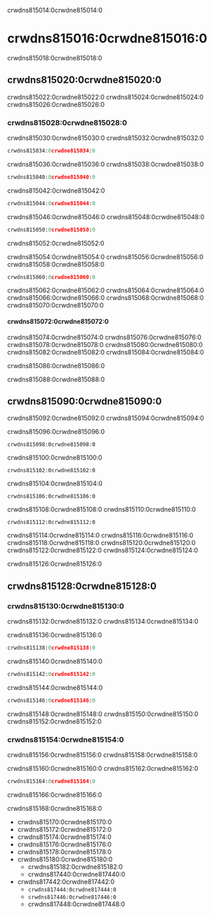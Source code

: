 crwdns815014:0crwdne815014:0
# crwdns815016:0crwdne815016:0

crwdns815018:0crwdne815018:0
## crwdns815020:0crwdne815020:0

crwdns815022:0crwdne815022:0 crwdns815024:0crwdne815024:0 crwdns815026:0crwdne815026:0

### crwdns815028:0crwdne815028:0

crwdns815030:0crwdne815030:0 crwdns815032:0crwdne815032:0

```python
crwdns815034:0crwdne815034:0
```

crwdns815036:0crwdne815036:0 crwdns815038:0crwdne815038:0

```python
crwdns815040:0crwdne815040:0
```

crwdns815042:0crwdne815042:0

```python
crwdns815044:0crwdne815044:0
```

crwdns815046:0crwdne815046:0 crwdns815048:0crwdne815048:0

```python
crwdns815050:0crwdne815050:0
```
crwdns815052:0crwdne815052:0

crwdns815054:0crwdne815054:0 crwdns815056:0crwdne815056:0 crwdns815058:0crwdne815058:0

```python
crwdns815060:0crwdne815060:0
```

crwdns815062:0crwdne815062:0 crwdns815064:0crwdne815064:0 crwdns815066:0crwdne815066:0 crwdns815068:0crwdne815068:0 crwdns815070:0crwdne815070:0

#### crwdns815072:0crwdne815072:0

crwdns815074:0crwdne815074:0 crwdns815076:0crwdne815076:0 crwdns815078:0crwdne815078:0 crwdns815080:0crwdne815080:0 crwdns815082:0crwdne815082:0 crwdns815084:0crwdne815084:0

crwdns815086:0crwdne815086:0

crwdns815088:0crwdne815088:0
## crwdns815090:0crwdne815090:0

crwdns815092:0crwdne815092:0 crwdns815094:0crwdne815094:0

crwdns815096:0crwdne815096:0

```{figure} ../../figures/eyeball-test1.jpg
crwdns815098:0crwdne815098:0
```

crwdns815100:0crwdne815100:0

```{figure} ../../figures/eyeball-test2.jpg
crwdns815102:0crwdne815102:0
```

crwdns815104:0crwdne815104:0

```{figure} ../../figures/eyeball-test3.jpg
crwdns815106:0crwdne815106:0
```

crwdns815108:0crwdne815108:0 crwdns815110:0crwdne815110:0

```{figure} ../../figures/eyeball-test-error.jpg
crwdns815112:0crwdne815112:0
```

crwdns815114:0crwdne815114:0 crwdns815116:0crwdne815116:0 crwdns815118:0crwdne815118:0 crwdns815120:0crwdne815120:0 crwdns815122:0crwdne815122:0 crwdns815124:0crwdne815124:0

crwdns815126:0crwdne815126:0
## crwdns815128:0crwdne815128:0

### crwdns815130:0crwdne815130:0

crwdns815132:0crwdne815132:0 crwdns815134:0crwdne815134:0

crwdns815136:0crwdne815136:0

```python
crwdns815138:0crwdne815138:0
```

crwdns815140:0crwdne815140:0

```python
crwdns815142:0crwdne815142:0
```

crwdns815144:0crwdne815144:0

```python
crwdns815146:0crwdne815146:0
```

crwdns815148:0crwdne815148:0 crwdns815150:0crwdne815150:0 crwdns815152:0crwdne815152:0

### crwdns815154:0crwdne815154:0

crwdns815156:0crwdne815156:0 crwdns815158:0crwdne815158:0

crwdns815160:0crwdne815160:0 crwdns815162:0crwdne815162:0

```python
crwdns815164:0crwdne815164:0
```

crwdns815166:0crwdne815166:0

crwdns815168:0crwdne815168:0

- crwdns815170:0crwdne815170:0
- crwdns815172:0crwdne815172:0
- crwdns815174:0crwdne815174:0
- crwdns815176:0crwdne815176:0
- crwdns815178:0crwdne815178:0
- crwdns815180:0crwdne815180:0
  - crwdns815182:0crwdne815182:0
  - crwdns817440:0crwdne817440:0
- crwdns817442:0crwdne817442:0
  - `crwdns817444:0crwdne817444:0`
  - `crwdns817446:0crwdne817446:0`
  - crwdns817448:0crwdne817448:0
